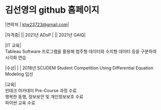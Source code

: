 # 김선영의 github 홈페이지 <br>

|연락처 | ktw23723@gmail.com|

|자격증| 
|| 2021년 ADsP |
|| 2021년 GAIQ|

|IT 교육|  
Tableau Software 프로그램을 활용해 범주형 데이터와 수치형 데이터 등을 구분하여 시각화 연습  <br>

|수상|
| | 2018년 SCUDEM Student Competition Using Differential Equation Modeling 입선


|교육|<br>
핀테크 아카데미 Pre-Course 과정 수료  <br>
행복한 동행, 정보보안 및 개인정보보호 수료  <br>
파이썬 교육 수료
 
